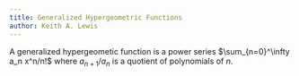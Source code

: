 ```yaml
---
title: Generalized Hypergeometric Functions
author: Keith A. Lewis
---
```


A generalized hypergeometic function is a power series
$\sum_{n=0}^\infty a_n x^n/n!$
where $a_{n+1}/a_n$ is a quotient of polynomials of $n$.
